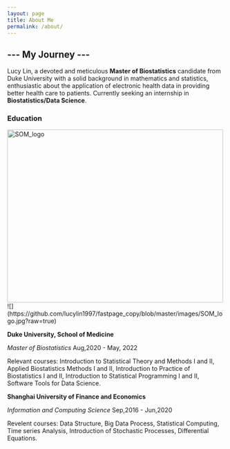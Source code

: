 ```yaml
---
layout: page
title: About Me
permalink: /about/
---
```

##                                                               --- My Journey ---

Lucy Lin, a devoted and meticulous **Master of Biostatistics** candidate from Duke University with a solid background in mathematics and statistics, enthusiastic about the application of electronic health data in providing better health care to patients. Currently seeking an internship in **Biostatistics/Data Science**. 
### Education
<img src="https://github.com/lucylin1997/fastpage_copy/blob/master/images/SOM_logo.jpg" width="500" height="400" alt="SOM_logo"/>
![](https://github.com/lucylin1997/fastpage_copy/blob/master/images/SOM_logo.jpg?raw=true)

**Duke University, School of Medicine**

_Master of Biostatistics_   Aug,2020 - May, 2022

Relevant courses: Introduction to Statistical Theory and Methods I and II, Applied Biostatistics Methods I and II, Introduction to Practice of Biostatistics I and II, Introduction to Statistical Programming I and II, Software Tools for Data Science.

**Shanghai University of Finance and Economics**

_Information and Computing Science_  Sep,2016 - Jun,2020

Revelent courses: Data Structure, Big Data Process, Statistical Computing, Time series Analysis, Introduction of Stochastic Processes, Differential Equations.






